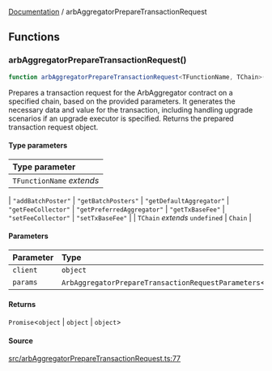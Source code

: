[Documentation](README.md) / arbAggregatorPrepareTransactionRequest

## Functions

### arbAggregatorPrepareTransactionRequest()

```ts
function arbAggregatorPrepareTransactionRequest<TFunctionName, TChain>(client: object, params: ArbAggregatorPrepareTransactionRequestParameters<TFunctionName>): Promise<object | object | object>
```

Prepares a transaction request for the ArbAggregator contract on a specified
chain, based on the provided parameters. It generates the necessary data and
value for the transaction, including handling upgrade scenarios if an upgrade
executor is specified. Returns the prepared transaction request object.

#### Type parameters

| Type parameter |
| :------ |
| `TFunctionName` *extends* 
  \| `"addBatchPoster"`
  \| `"getBatchPosters"`
  \| `"getDefaultAggregator"`
  \| `"getFeeCollector"`
  \| `"getPreferredAggregator"`
  \| `"getTxBaseFee"`
  \| `"setFeeCollector"`
  \| `"setTxBaseFee"` |
| `TChain` *extends* `undefined` \| `Chain` |

#### Parameters

| Parameter | Type |
| :------ | :------ |
| `client` | `object` |
| `params` | `ArbAggregatorPrepareTransactionRequestParameters`\<`TFunctionName`\> |

#### Returns

`Promise`\<`object` \| `object` \| `object`\>

#### Source

[src/arbAggregatorPrepareTransactionRequest.ts:77](https://github.com/anegg0/arbitrum-orbit-sdk/blob/763a3f41e7ea001cbb6fe81ac11cc794b4a0f94d/src/arbAggregatorPrepareTransactionRequest.ts#L77)
